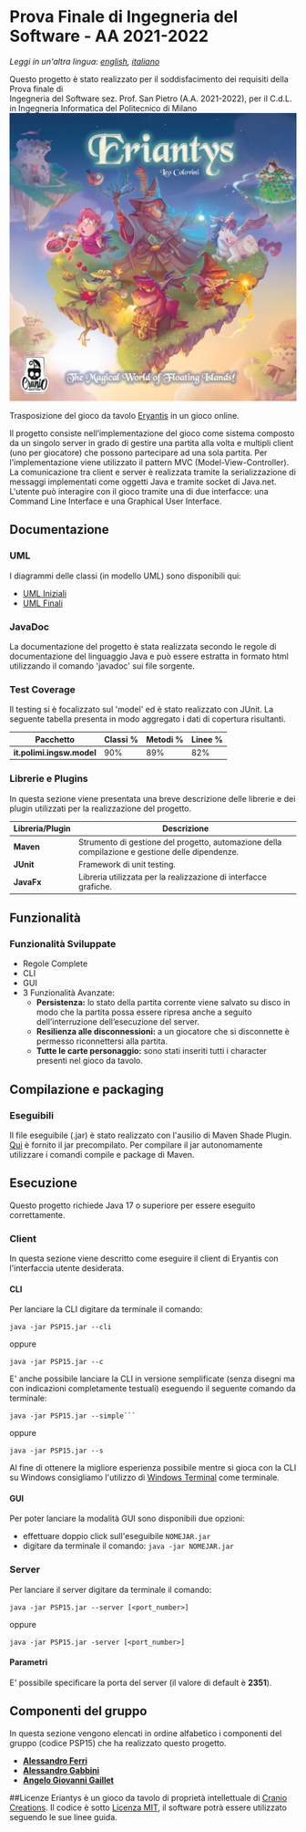 
# Prova Finale di Ingegneria del Software - AA 2021-2022
*Leggi in un'altra lingua: [english](https://github.com/FerriAlessandro/ing-sw-2022-Ferri-Gabbini-Gaillet/blob/main/README.md), [italiano](https://github.com/FerriAlessandro/ing-sw-2022-Ferri-Gabbini-Gaillet/blob/main/README.it.md)*

Questo progetto è stato realizzato per il soddisfacimento dei requisiti della Prova finale di  
Ingegneria del Software sez. Prof. San Pietro (A.A. 2021-2022), per il C.d.L. in Ingegneria Informatica del Politecnico di Milano
![Logo Eryantis](src/main/resources/images/LogoReduced.png)

Trasposizione del gioco da tavolo [Eryantis](https://www.craniocreations.it/prodotto/eriantys/) in un gioco online.

Il progetto consiste nell’implementazione del gioco come sistema composto da un singolo server in grado di gestire una partita alla volta e multipli client (uno per giocatore) che possono partecipare ad una sola partita. Per l'implementazione viene utilizzato il pattern MVC (Model-View-Controller). La comunicazione tra client e server è realizzata tramite la serializzazione di messaggi implementati come oggetti Java e tramite socket di Java.net.
L'utente può interagire con il gioco tramite una di due interfacce: una Command Line Interface e una Graphical User Interface.

## Documentazione

### UML
I diagrammi delle classi (in modello UML) sono disponibili qui:
- [UML Iniziali](https://github.com/FerriAlessandro/ing-sw-2022-Ferri-Gabbini-Gaillet/tree/main/deliverables/uml_diagrams/initial)
- [UML Finali](https://github.com/FerriAlessandro/ing-sw-2022-Ferri-Gabbini-Gaillet/tree/main/deliverables/uml_diagrams/final)

### JavaDoc
La documentazione del progetto è stata realizzata secondo le regole di documentazione del linguaggio Java e può essere estratta in formato html utilizzando il comando 'javadoc' sui file sorgente.

### Test Coverage
Il testing si è focalizzato sul 'model' ed è stato realizzato con JUnit.
La seguente tabella presenta in modo aggregato i dati di copertura risultanti.

| Pacchetto                 | Classi % | Metodi % | Linee % |
|---------------------------|----------|----------|---------|
| __it.polimi.ingsw.model__ | 90%      | 89%      | 82%     |

### Librerie e Plugins
In questa sezione viene presentata una breve descrizione delle librerie e dei plugin utilizzati per la realizzazione del progetto.

| Libreria/Plugin | Descrizione                                                                                     |
|-----------------|-------------------------------------------------------------------------------------------------|
| __Maven__       | Strumento di gestione del progetto, automazione della compilazione e gestione delle dipendenze. |
| __JUnit__       | Framework di unit testing.                                                                      |
| __JavaFx__      | Libreria utilizzata per la realizzazione di interfacce grafiche.                                |


## Funzionalità
### Funzionalità Sviluppate
- Regole Complete
- CLI
- GUI
- 3 Funzionalità Avanzate:
    - __Persistenza:__ lo stato della partita corrente viene salvato su disco in modo che la partita possa essere ripresa anche a seguito dell’interruzione dell’esecuzione del server.
    - __Resilienza alle disconnessioni:__ a un giocatore che si disconnette è permesso riconnettersi alla partita.
    - __Tutte le carte personaggio:__ sono stati inseriti tutti i character presenti nel gioco da tavolo.


## Compilazione e packaging
### Eseguibili
Il file eseguibile (.jar) è stato realizzato con l'ausilio di Maven Shade Plugin.
[Qui](https://github.com/FerriAlessandro/ing-sw-2022-Ferri-Gabbini-Gaillet/tree/main/deliverables/jar) è fornito il jar precompilato.
Per compilare il jar autonomamente utilizzare i comandi compile e package di Maven.

## Esecuzione
Questo progetto richiede Java 17 o superiore per essere eseguito correttamente.

### Client
In questa sezione viene descritto come eseguire il client di Eryantis con l'interfaccia utente desiderata.

#### CLI
Per lanciare la CLI digitare da terminale il comando:
```
java -jar PSP15.jar --cli
```
oppure
```
java -jar PSP15.jar --c
```
E' anche possibile lanciare la CLI in versione semplificate (senza disegni ma con indicazioni completamente testuali) eseguendo il seguente comando da terminale:
```
java -jar PSP15.jar --simple```
```
oppure
```
java -jar PSP15.jar --s
```

Al fine di ottenere la migliore esperienza possibile mentre si gioca con la CLI su Windows consigliamo l'utilizzo di [Windows Terminal](https://github.com/Microsoft/Terminal) come terminale.

#### GUI
Per poter lanciare la modalità GUI sono disponibili due opzioni:
- effettuare doppio click sull'eseguibile ```NOMEJAR.jar```
- digitare da terminale il comando: ```java -jar NOMEJAR.jar```

### Server
Per lanciare il server digitare da terminale il comando:
```
java -jar PSP15.jar --server [<port_number>]
```
oppure
```
java -jar PSP15.jar -server [<port_number>]
```
#### Parametri
E' possibile specificare la porta del server (il valore di default è __2351__).

## Componenti del gruppo
In questa sezione vengono elencati in ordine alfabetico i componenti del gruppo (codice PSP15) che ha realizzato questo progetto.
- [__Alessandro Ferri__](https://github.com/FerriAlessandro)
- [__Alessandro Gabbini__](https://github.com/alessandroGabbini)
- [__Angelo Giovanni Gaillet__](https://github.com/aggaillet)

##Licenze
Eriantys è un gioco da tavolo di proprietà intellettuale di [Cranio Creations](http://www.craniocreations.it).
Il codice è sotto [Licenza MIT](https://github.com/FerriAlessandro/ing-sw-2022-Ferri-Gabbini-Gaillet/blob/main/LICENSE), il software potrà essere utilizzato seguendo le sue linee guida.